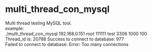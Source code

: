 # multi_thread_con_mysql
Multi thread testing MySQL tool.  
example:  
./multi_thread_con_mysql 192.168.0.151 root 111111 test 3306 1000 100  
Thread_id is: 20788  Success to connect to database: 977  
Failed to connect to database: Error: Too many connections  

